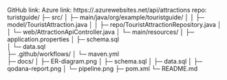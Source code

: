 GitHub link:
Azure link: https://<touristguide>.azurewebsites.net/api/attractions 
repo: turistguide/
├─ src/
│  ├─ main/java/org/example/touristguide/
│  │  ├─ model/TouristAttraction.java
│  │  ├─ repo/TouristAttractionRepository.java
│  │  └─ web/AttractionApiController.java
│  └─ main/resources/
│     ├─ application.properties
│     ├─ schema.sql           
│     └─ data.sql             
├─ .github/workflows/
│  └─ maven.yml               
├─ docs/
│  ├─ ER-diagram.png
│  ├─ schema.sql
│  ├─ data.sql
│  ├─ qodana-report.png
│  └─ pipeline.png
├─ pom.xml
└─ README.md

